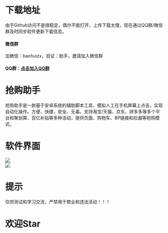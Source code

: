 # 下载地址  
由于Github访问不是很稳定，偶尔不能打开，上传下载太慢，现在通过QQ群/微信群及时同步软件更新下载信息。  
#### 微信群  
加微信：baohuizx，验证：助手，邀请加入微信群  
  
#### QQ群：[点击加入QQ群](https://jq.qq.com/?_wv=1027&k=8rmAofkO "点击链接")  
   
# 抢购助手  
抢购助手是一款基于安卓系统的辅助脚本工具，模拟人工在手机屏幕上点击，实现自动化操作。方便、快捷、安全、无毒。支持淘宝/天猫、京东、拼多多等多个平台和聚划算、百亿补贴等多种活动，提供页面、购物车、BP链接和捡漏等抢购模式。 
   
# 软件界面  
![](https://github.com/omxmo/qg/blob/main/qg.png)  
![](https://github.com/omxmo/qg/blob/main/bp.png)  
  
# 提示  
仅供测试和学习交流，严禁用于商业和违法活动！！！
  
# 欢迎Star  
